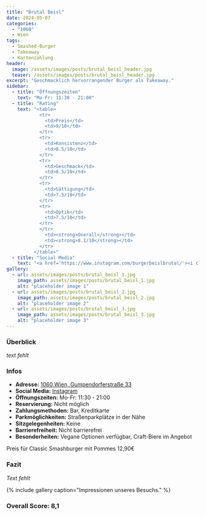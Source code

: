 ```yaml
---
title: "Brutal Beisl"
date: 2024-05-07
categories:
  - "1060"
  - Wien
tags:
  - Smashed-Burger
  - Takeaway
  - Kartenzahlung
header:
  image: /assets/images/posts/brutal_beisl_header.jpg
  teaser: /assets/images/posts/brutal_beisl_header.jpg
excerpt: "Geschmacklich hervorrangender Burger als Takeaway."
sidebar:
  - title: "Öffnungszeiten"
    text: "Mo-Fr: 11:30 - 21:00"
  - title: "Rating"
    text: "<table>
            <tr>
              <td>Preis</td>
              <td>9/10</td>
            </tr>
            <tr>
              <td>Konsistenz</td>
              <td>8.5/10</td>
            </tr>
            <tr>
              <td>Geschmack</td>
              <td>8.5/10</td>
            </tr>
            <tr>
              <td>Sättigung</td>
              <td>7.5/10</td>
            </tr>
            <tr>
              <td>Optik</td>
              <td>7.5/10</td>
            </tr>
            </tr>
              <td><strong>Overall</strong></td>
              <td><strong>8.1/10</strong></td>
            </tr>
          </table>"
  - title: "Social Media"
    text: "<a href='https://www.instagram.com/burgerbeislbrutal/'><i class='fab fa-instagram'></i></a>"
gallery:
  - url: assets/images/posts/brutal_beisl_1.jpg
    image_path: assets/images/posts/brutal_beisl_1.jpg
    alt: "placeholder image 1"
  - url: assets/images/posts/brutal_beisl_2.jpg
    image_path: assets/images/posts/brutal_beisl_2.jpg
    alt: "placeholder image 2"
  - url: assets/images/posts/brutal_beisl_3.jpg
    image_path: assets/images/posts/brutal_beisl_3.jpg
    alt: "placeholder image 3"
---
```


### Überblick
*text fehlt*

### Infos
- **Adresse:** <a href="https://www.google.com/maps?q=1060+Wien,+Gumpendorferstraße+33"><i class="fas fa-map-marker-alt"></i> 1060 Wien, Gumpendorferstraße 33</a>
- **Social Media:** <a href="https://www.instagram.com/burgerbeislbrutal/"><i class="fab fa-instagram"></i> Instagram</a>
- **Öffnungszeiten:** Mo-Fr: 11:30 - 21:00
- **Reservierung:** Nicht möglich
- **Zahlungsmethoden:** Bar, Kreditkarte
- **Parkmöglichkeiten:** Straßenparkplätze in der Nähe
- **Sitzgelegenheiten:** Keine
- **Barrierefreiheit:** Nicht barrierefrei
- **Besonderheiten:** Vegane Optionen verfügbar, Craft-Biere im Angebot

<!-- ### Rating
<table>
  <tr>
    <td>Preis</td>
    <td>9/10</td>
  </tr>
  <tr>
    <td>Konsistenz</td>
    <td>8.5/10</td>
  </tr>
  <tr>
    <td>Geschmack</td>
    <td>8.5/10</td>
  </tr>
  <tr>
    <td>Sättigung</td>
    <td>7.5/10</td>
  </tr>
  <tr>
    <td>Optik</td>
    <td>7.5/10</td>
  </tr>
</table> -->

Preis für Classic Smashburger mit Pommes 12,90€

### Fazit
*Text fehlt*

{% include gallery caption="Impressionen unseres Besuchs." %}

### Overall Score: 8,1

